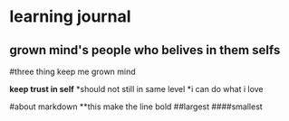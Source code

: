 # learning journal

## grown mind's people who belives in them selfs
#three thing keep me grown mind

**keep trust in self**
*should not still in same level
*i can do what i love

#about markdown
**this make the line bold
##largest
####smallest



